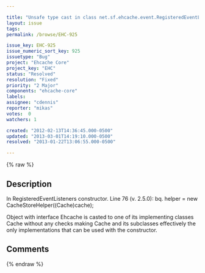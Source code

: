 ```yaml
---

title: "Unsafe type cast in class net.sf.ehcache.event.RegisteredEventListeners constructor"
layout: issue
tags: 
permalink: /browse/EHC-925

issue_key: EHC-925
issue_numeric_sort_key: 925
issuetype: "Bug"
project: "Ehcache Core"
project_key: "EHC"
status: "Resolved"
resolution: "Fixed"
priority: "2 Major"
components: "ehcache-core"
labels: 
assignee: "cdennis"
reporter: "mikas"
votes:  0
watchers: 1

created: "2012-02-13T14:36:45.000-0500"
updated: "2013-03-01T14:19:10.000-0500"
resolved: "2013-01-22T13:06:55.000-0500"

---
```




{% raw %}



## Description

<div markdown="1" class="description">

In RegisteredEventListeners constructor. Line 76 (v. 2.5.0):
bq.
helper = new CacheStoreHelper((Cache)cache);

Object with interface Ehcache is casted to one of its implementing classes Cache without any checks making Cache and its subclasses effectively the only implementations that can be used with the constructor.



</div>

## Comments



{% endraw %}
